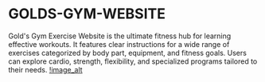 # GOLDS-GYM-WEBSITE
Gold's Gym Exercise Website is the ultimate fitness hub for learning effective workouts. It features clear instructions for a wide range of exercises categorized by body part, equipment, and fitness goals. Users can explore cardio, strength, flexibility, and specialized programs tailored to their needs. 
[!image_alt](https://github.com/Inzamx/GOLDS-GYM-WEBSITE/blob/3c39ccc6bc908d96a75b4db45a280767f56cd680/Screenshot%20(67).png)
